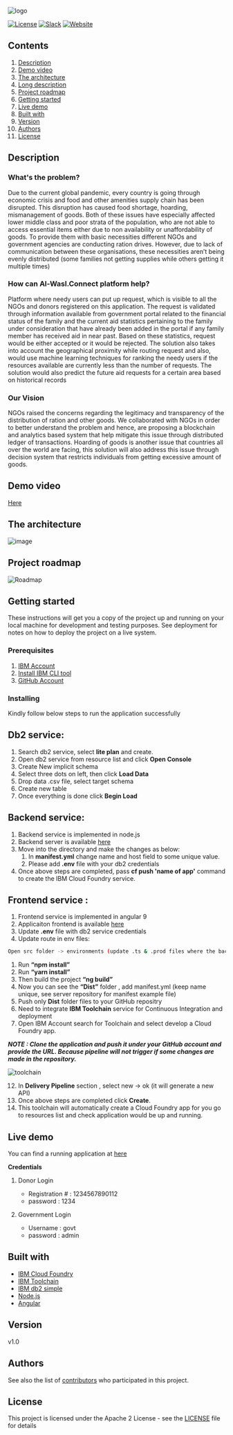 
![logo](logo1.png)

[![License](https://img.shields.io/badge/License-Apache2-blue.svg)](https://www.apache.org/licenses/LICENSE-2.0) [![Slack](https://img.shields.io/badge/Join-Slack-blue)](https://callforcode.org/slack) [![Website](https://img.shields.io/badge/View-Website-blue)](https://al-wasal-connect.eu-gb.mybluemix.net/)

## Contents

1. [Description](#description)
1. [Demo video](#demo-video)
1. [The architecture](#the-architecture)
1. [Long description](#long-description)
1. [Project roadmap](#project-roadmap)
1. [Getting started](#getting-started)
1. [Live demo](#live-demo)
1. [Built with](#built-with)
1. [Version](#versioning)
1. [Authors](#authors)
1. [License](#license)

## Description

### What's the problem?

Due to the current global pandemic, every country is going through economic crisis and food and other amenities supply chain has been disrupted. This disruption has caused food shortage, hoarding, mismanagement of goods. Both of these issues have especially affected lower middle class and poor strata of the population, who are not able to access essential items either due to non availability or unaffordability of goods. To provide them with basic necessities different NGOs and government agencies are conducting ration drives. However, due to lack of communication between these organisations, these necessities aren’t being evenly distributed (some families not getting supplies while others getting it multiple times)

### How can Al-Wasl.Connect platform help?

Platform where needy users can put up request, which is visible to all the NGOs and donors registered on this application. The request is validated through information available from government portal related to the financial status of the family and the current aid statistics pertaining to the family under consideration that have already been added in the portal if any family member has received aid in near past. Based on these statistics, request would be either accepted or it would be rejected. The solution also takes into account the geographical proximity while routing request and also, would use machine learning techniques for ranking the needy users if the resources available are currently less than the number of requests.  The solution would also predict the future aid requests for a certain area based on historical records

### Our Vision

NGOs raised the concerns regarding the legitimacy and transparency of the distribution of ration and other goods. We collaborated with NGOs in order to better understand the problem and hence, are proposing a blockchain and analytics based system that help mitigate this issue through distributed ledger of transactions. Hoarding of goods is another issue that countries all over the world are facing, this solution will also address this issue through decision system that restricts individuals from getting excessive amount of goods.

## Demo video

[Here](https://ibm.box.com/s/f0c6ho9ca6p5gw3o1k8u3dp1lfkn7o64)


## The architecture

![image](architecture.jpeg)

## Project roadmap

![Roadmap](roadmap2.png)


## Getting started

These instructions will get you a copy of the project up and running on your local machine for development and testing purposes. See deployment for notes on how to deploy the project on a live system.

### Prerequisites

1. [IBM Account]( http://ibm.biz/C4CBeirut)
1. [Install IBM CLI tool](https://cloud.ibm.com/docs/cli?topic=cli-install-ibmcloud-cli)
1. [GitHub Account](https://github.com/)


### Installing

Kindly follow below steps to run the application successfully 

## Db2 service:
1.	Search db2 service, select __lite plan__ and create.
1.	Open db2 service from resource list and click __Open Console__
1.	Create New implicit schema
1.	Select three dots on left, then click __Load Data__
1.	Drop data .csv file, select target schema
1.	Create new table 
1.	Once everything is done click __Begin Load__


## Backend service:
1.	Backend service is implemented in node.js
1.	Backend server is available [here](https://github.com/Call-for-Code/Al-Wasl.Connect/tree/backend)
1.	Move into the directory and make the changes as below:
    1.	In __manifest.yml__ change name and host field to some unique value.
    1.	Please add __.env__ file with your db2 credentials 
1.	Once  above steps are completed, pass __cf push 'name of app'__ command to create the IBM Cloud Foundry service.



## Frontend service :
1.	Frontend service is implemented in angular 9
1.	Applicaiton frontend is available [here](https://github.com/Call-for-Code/Al-Wasl.Connect/tree/frontend)
1.	Update __.env__ file with db2 service credentials
1.	Update route in env files: 
```bash 
Open src folder -> environments (update .ts & .prod files where the backend server is URL running  eg https://trustdon....eu-gb.mybluemix.net/) 
 ```
1.	Run __“npm install”__
1.	Run __“yarn install”__
1.	Then build the project __“ng build”__
1.	Now you can see the __“Dist”__ folder , add manifest.yml (keep name unique, see server repository for manifest example file) 
1.	Push only __Dist__ folder files to your GitHub repositry
1. Need to integrate __IBM Toolchain__ service for Continuous Integration and deployment
1.	Open IBM Account search for Toolchain and select develop a Cloud Foundry app. 

***NOTE : Clone the application and push it under your GitHub account and provide the URL. Because pipeline will not trigger if some changes are made in the repository.***

![toolchain](toolchain.png)

12.	In __Delivery Pipeline__ section , select new -> ok (it will generate a new API)
13.	Once above steps are completed click __Create__.
14.	This toolchain will automatically create a Cloud Foundry app for you go to resources list and check application would be up and running.

## Live demo

You can find a running application at [here](https://al-wasal-connect.eu-gb.mybluemix.net/)

__Credentials__

1. Donor Login
   - Registration # : 1234567890112
   - password : 1234

1. Government Login
    - Username : govt
    - password : admin


## Built with
* [IBM Cloud Foundry](https://cloud.ibm.com/cloudfoundry/overview)
* [IBM Toolchain](https://cloud.ibm.com/devops/create)
* [IBM db2 simple](https://cloud.ibm.com/catalog/services/db2)
* [Node.js](https://nodejs.org/en/)
* [Angular](https://angular.io/)

## Version

v1.0

## Authors

See also the list of [contributors](https://github.com/Call-for-Code/Al-Wasl.Connect/graphs/contributors) who participated in this project.

## License

This project is licensed under the Apache 2 License - see the [LICENSE](LICENSE) file for details
